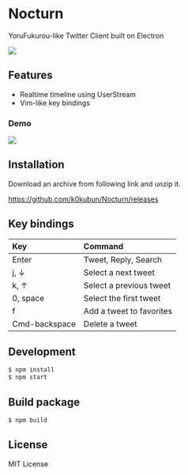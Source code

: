 # Nocturn

YoruFukurou-like Twitter Client built on Electron

![](https://i.gyazo.com/f50b8192eed6adfcb49c9b3374d5a7bb.png)

## Features
- Realtime timeline using UserStream
- Vim-like key bindings

### Demo

![](https://i.gyazo.com/3f89eaf9e85820ef0ba79bc2db7c478e.gif)

## Installation

Download an archive from following link and unzip it.

https://github.com/k0kubun/Nocturn/releases

## Key bindings

|Key|Command|
|:---|:---|
|Enter| Tweet, Reply, Search |
|j, ↓|Select a next tweet|
|k, ↑|Select a previous tweet|
|0, space|Select the first tweet|
|f|Add a tweet to favorites|
|Cmd-backspace|Delete a tweet|

## Development

```bash
$ npm install
$ npm start
```

## Build package

```bash
$ npm build
```

## License

MIT License
